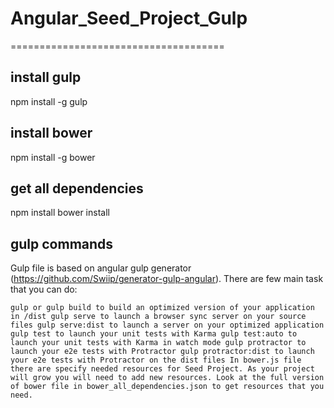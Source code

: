 # Angular_Seed_Project_Gulp
=====================================

## install gulp
npm install -g gulp

## install bower
npm install -g bower

## get all dependencies
npm install
bower install

## gulp commands
Gulp file is based on angular gulp generator (https://github.com/Swiip/generator-gulp-angular). 
There are few main task that you can do:

`
gulp or gulp build to build an optimized version of your application in /dist
gulp serve to launch a browser sync server on your source files
gulp serve:dist to launch a server on your optimized application
gulp test to launch your unit tests with Karma
gulp test:auto to launch your unit tests with Karma in watch mode
gulp protractor to launch your e2e tests with Protractor
gulp protractor:dist to launch your e2e tests with Protractor on the dist files
In bower.js file there are specify needed resources for Seed Project. As your project will grow you will need to add new resources. Look at the full version of bower file in bower_all_dependencies.json to get resources that you need.
`
